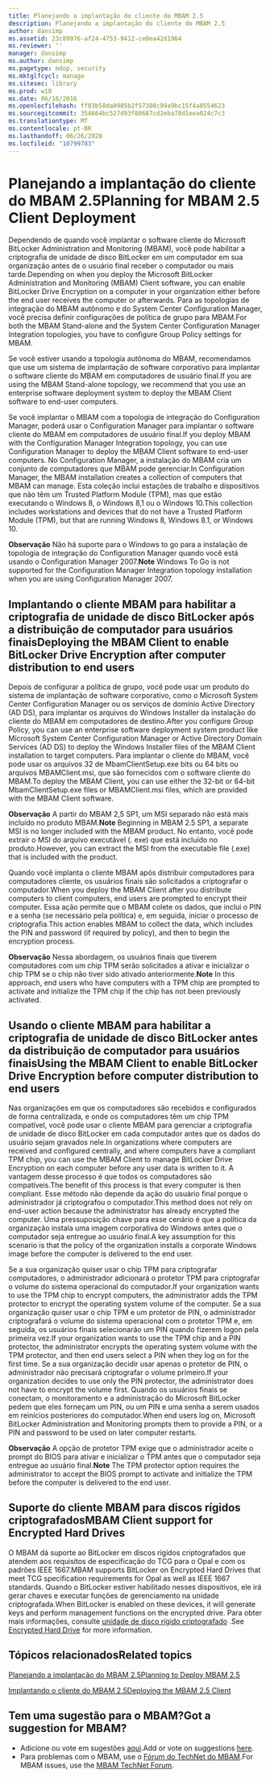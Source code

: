 ```yaml
---
title: Planejando a implantação do cliente do MBAM 2.5
description: Planejando a implantação do cliente do MBAM 2.5
author: dansimp
ms.assetid: 23c89976-af24-4753-9412-ce0ea42d1964
ms.reviewer: ''
manager: dansimp
ms.author: dansimp
ms.pagetype: mdop, security
ms.mktglfcycl: manage
ms.sitesec: library
ms.prod: w10
ms.date: 06/16/2016
ms.openlocfilehash: ff03b58da0985b2f57308c99a9bc15f4a0554623
ms.sourcegitcommit: 354664bc527d93f80687cd2eba70d1eea024c7c3
ms.translationtype: MT
ms.contentlocale: pt-BR
ms.lasthandoff: 06/26/2020
ms.locfileid: "10799783"
---
```

# <span data-ttu-id="6eeb2-103">Planejando a implantação do cliente do MBAM 2.5</span><span class="sxs-lookup"><span data-stu-id="6eeb2-103">Planning for MBAM 2.5 Client Deployment</span></span>


<span data-ttu-id="6eeb2-104">Dependendo de quando você implantar o software cliente do Microsoft BitLocker Administration and Monitoring (MBAM), você pode habilitar a criptografia de unidade de disco BitLocker em um computador em sua organização antes de o usuário final receber o computador ou mais tarde.</span><span class="sxs-lookup"><span data-stu-id="6eeb2-104">Depending on when you deploy the Microsoft BitLocker Administration and Monitoring (MBAM) Client software, you can enable BitLocker Drive Encryption on a computer in your organization either before the end user receives the computer or afterwards.</span></span> <span data-ttu-id="6eeb2-105">Para as topologias de integração do MBAM autônomo e do System Center Configuration Manager, você precisa definir configurações de política de grupo para MBAM.</span><span class="sxs-lookup"><span data-stu-id="6eeb2-105">For both the MBAM Stand-alone and the System Center Configuration Manager Integration topologies, you have to configure Group Policy settings for MBAM.</span></span>

<span data-ttu-id="6eeb2-106">Se você estiver usando a topologia autônoma do MBAM, recomendamos que use um sistema de implantação de software corporativo para implantar o software cliente do MBAM em computadores de usuário final.</span><span class="sxs-lookup"><span data-stu-id="6eeb2-106">If you are using the MBAM Stand-alone topology, we recommend that you use an enterprise software deployment system to deploy the MBAM Client software to end-user computers.</span></span>

<span data-ttu-id="6eeb2-107">Se você implantar o MBAM com a topologia de integração do Configuration Manager, poderá usar o Configuration Manager para implantar o software cliente do MBAM em computadores de usuário final.</span><span class="sxs-lookup"><span data-stu-id="6eeb2-107">If you deploy MBAM with the Configuration Manager Integration topology, you can use Configuration Manager to deploy the MBAM Client software to end-user computers.</span></span> <span data-ttu-id="6eeb2-108">No Configuration Manager, a instalação do MBAM cria um conjunto de computadores que MBAM pode gerenciar.</span><span class="sxs-lookup"><span data-stu-id="6eeb2-108">In Configuration Manager, the MBAM installation creates a collection of computers that MBAM can manage.</span></span> <span data-ttu-id="6eeb2-109">Esta coleção inclui estações de trabalho e dispositivos que não têm um Trusted Platform Module (TPM), mas que estão executando o Windows 8, o Windows 8,1 ou o Windows 10.</span><span class="sxs-lookup"><span data-stu-id="6eeb2-109">This collection includes workstations and devices that do not have a Trusted Platform Module (TPM), but that are running Windows 8, Windows 8.1, or Windows 10.</span></span>

<span data-ttu-id="6eeb2-110">**Observação**  Não há suporte para o Windows to go para a instalação de topologia de integração do Configuration Manager quando você está usando o Configuration Manager 2007.</span><span class="sxs-lookup"><span data-stu-id="6eeb2-110">**Note** Windows To Go is not supported for the Configuration Manager Integration topology installation when you are using Configuration Manager 2007.</span></span>

 

## <span data-ttu-id="6eeb2-111">Implantando o cliente MBAM para habilitar a criptografia de unidade de disco BitLocker após a distribuição de computador para usuários finais</span><span class="sxs-lookup"><span data-stu-id="6eeb2-111">Deploying the MBAM Client to enable BitLocker Drive Encryption after computer distribution to end users</span></span>


<span data-ttu-id="6eeb2-112">Depois de configurar a política de grupo, você pode usar um produto do sistema de implantação de software corporativo, como o Microsoft System Center Configuration Manager ou os serviços de domínio Active Directory (AD DS), para implantar os arquivos do Windows Installer da instalação do cliente do MBAM em computadores de destino.</span><span class="sxs-lookup"><span data-stu-id="6eeb2-112">After you configure Group Policy, you can use an enterprise software deployment system product like Microsoft System Center Configuration Manager or Active Directory Domain Services (AD DS) to deploy the Windows Installer files of the MBAM Client installation to target computers.</span></span> <span data-ttu-id="6eeb2-113">Para implantar o cliente do MBAM, você pode usar os arquivos 32 de MbamClientSetup.exe bits ou 64 bits ou arquivos MBAMClient.msi, que são fornecidos com o software cliente do MBAM.</span><span class="sxs-lookup"><span data-stu-id="6eeb2-113">To deploy the MBAM Client, you can use either the 32-bit or 64-bit MbamClientSetup.exe files or MBAMClient.msi files, which are provided with the MBAM Client software.</span></span>

<span data-ttu-id="6eeb2-114">**Observação**  A partir do MBAM 2,5 SP1, um MSI separado não está mais incluído no produto MBAM.</span><span class="sxs-lookup"><span data-stu-id="6eeb2-114">**Note** Beginning in MBAM 2.5 SP1, a separate MSI is no longer included with the MBAM product.</span></span> <span data-ttu-id="6eeb2-115">No entanto, você pode extrair o MSI do arquivo executável (. exe) que está incluído no produto.</span><span class="sxs-lookup"><span data-stu-id="6eeb2-115">However, you can extract the MSI from the executable file (.exe) that is included with the product.</span></span>

 

<span data-ttu-id="6eeb2-116">Quando você implanta o cliente MBAM após distribuir computadores para computadores cliente, os usuários finais são solicitados a criptografar o computador.</span><span class="sxs-lookup"><span data-stu-id="6eeb2-116">When you deploy the MBAM Client after you distribute computers to client computers, end users are prompted to encrypt their computer.</span></span> <span data-ttu-id="6eeb2-117">Essa ação permite que o MBAM colete os dados, que inclui o PIN e a senha (se necessário pela política) e, em seguida, iniciar o processo de criptografia.</span><span class="sxs-lookup"><span data-stu-id="6eeb2-117">This action enables MBAM to collect the data, which includes the PIN and password (if required by policy), and then to begin the encryption process.</span></span>

<span data-ttu-id="6eeb2-118">**Observação**  Nessa abordagem, os usuários finais que tiverem computadores com um chip TPM serão solicitados a ativar e inicializar o chip TPM se o chip não tiver sido ativado anteriormente.</span><span class="sxs-lookup"><span data-stu-id="6eeb2-118">**Note** In this approach, end users who have computers with a TPM chip are prompted to activate and initialize the TPM chip if the chip has not been previously activated.</span></span>

 

## <span data-ttu-id="6eeb2-119">Usando o cliente MBAM para habilitar a criptografia de unidade de disco BitLocker antes da distribuição de computador para usuários finais</span><span class="sxs-lookup"><span data-stu-id="6eeb2-119">Using the MBAM Client to enable BitLocker Drive Encryption before computer distribution to end users</span></span>


<span data-ttu-id="6eeb2-120">Nas organizações em que os computadores são recebidos e configurados de forma centralizada, e onde os computadores têm um chip TPM compatível, você pode usar o cliente MBAM para gerenciar a criptografia de unidade de disco BitLocker em cada computador antes que os dados do usuário sejam gravados nele.</span><span class="sxs-lookup"><span data-stu-id="6eeb2-120">In organizations where computers are received and configured centrally, and where computers have a compliant TPM chip, you can use the MBAM Client to manage BitLocker Drive Encryption on each computer before any user data is written to it.</span></span> <span data-ttu-id="6eeb2-121">A vantagem desse processo é que todos os computadores são compatíveis.</span><span class="sxs-lookup"><span data-stu-id="6eeb2-121">The benefit of this process is that every computer is then compliant.</span></span> <span data-ttu-id="6eeb2-122">Esse método não depende da ação do usuário final porque o administrador já criptografou o computador.</span><span class="sxs-lookup"><span data-stu-id="6eeb2-122">This method does not rely on end-user action because the administrator has already encrypted the computer.</span></span> <span data-ttu-id="6eeb2-123">Uma pressuposição chave para esse cenário é que a política da organização instala uma imagem corporativa do Windows antes que o computador seja entregue ao usuário final.</span><span class="sxs-lookup"><span data-stu-id="6eeb2-123">A key assumption for this scenario is that the policy of the organization installs a corporate Windows image before the computer is delivered to the end user.</span></span>

<span data-ttu-id="6eeb2-124">Se a sua organização quiser usar o chip TPM para criptografar computadores, o administrador adicionará o protetor TPM para criptografar o volume do sistema operacional do computador.</span><span class="sxs-lookup"><span data-stu-id="6eeb2-124">If your organization wants to use the TPM chip to encrypt computers, the administrator adds the TPM protector to encrypt the operating system volume of the computer.</span></span> <span data-ttu-id="6eeb2-125">Se a sua organização quiser usar o chip TPM e um protetor de PIN, o administrador criptografará o volume do sistema operacional com o protetor TPM e, em seguida, os usuários finais selecionarão um PIN quando fizerem logon pela primeira vez.</span><span class="sxs-lookup"><span data-stu-id="6eeb2-125">If your organization wants to use the TPM chip and a PIN protector, the administrator encrypts the operating system volume with the TPM protector, and then end users select a PIN when they log on for the first time.</span></span> <span data-ttu-id="6eeb2-126">Se a sua organização decidir usar apenas o protetor de PIN, o administrador não precisará criptografar o volume primeiro.</span><span class="sxs-lookup"><span data-stu-id="6eeb2-126">If your organization decides to use only the PIN protector, the administrator does not have to encrypt the volume first.</span></span> <span data-ttu-id="6eeb2-127">Quando os usuários finais se conectam, o monitoramento e a administração do Microsoft BitLocker pedem que eles forneçam um PIN, ou um PIN e uma senha a serem usados em reinícios posteriores do computador.</span><span class="sxs-lookup"><span data-stu-id="6eeb2-127">When end users log on, Microsoft BitLocker Administration and Monitoring prompts them to provide a PIN, or a PIN and password to be used on later computer restarts.</span></span>

<span data-ttu-id="6eeb2-128">**Observação**  A opção de protetor TPM exige que o administrador aceite o prompt do BIOS para ativar e inicializar o TPM antes que o computador seja entregue ao usuário final.</span><span class="sxs-lookup"><span data-stu-id="6eeb2-128">**Note** The TPM protector option requires the administrator to accept the BIOS prompt to activate and initialize the TPM before the computer is delivered to the end user.</span></span>

 

## <span data-ttu-id="6eeb2-129">Suporte do cliente MBAM para discos rígidos criptografados</span><span class="sxs-lookup"><span data-stu-id="6eeb2-129">MBAM Client support for Encrypted Hard Drives</span></span>


<span data-ttu-id="6eeb2-130">O MBAM dá suporte ao BitLocker em discos rígidos criptografados que atendem aos requisitos de especificação do TCG para o Opal e com os padrões IEEE 1667.</span><span class="sxs-lookup"><span data-stu-id="6eeb2-130">MBAM supports BitLocker on Encrypted Hard Drives that meet TCG specification requirements for Opal as well as IEEE 1667 standards.</span></span> <span data-ttu-id="6eeb2-131">Quando o BitLocker estiver habilitado nesses dispositivos, ele irá gerar chaves e executar funções de gerenciamento na unidade criptografada.</span><span class="sxs-lookup"><span data-stu-id="6eeb2-131">When BitLocker is enabled on these devices, it will generate keys and perform management functions on the encrypted drive.</span></span> <span data-ttu-id="6eeb2-132">Para obter mais informações, consulte [unidade de disco rígido criptografado](https://technet.microsoft.com/library/hh831627.aspx) .</span><span class="sxs-lookup"><span data-stu-id="6eeb2-132">See [Encrypted Hard Drive](https://technet.microsoft.com/library/hh831627.aspx) for more information.</span></span>


## <span data-ttu-id="6eeb2-133">Tópicos relacionados</span><span class="sxs-lookup"><span data-stu-id="6eeb2-133">Related topics</span></span>


[<span data-ttu-id="6eeb2-134">Planejando a implantação do MBAM 2.5</span><span class="sxs-lookup"><span data-stu-id="6eeb2-134">Planning to Deploy MBAM 2.5</span></span>](planning-to-deploy-mbam-25.md)

[<span data-ttu-id="6eeb2-135">Implantando o cliente do MBAM 2.5</span><span class="sxs-lookup"><span data-stu-id="6eeb2-135">Deploying the MBAM 2.5 Client</span></span>](deploying-the-mbam-25-client.md)

 

 
## <span data-ttu-id="6eeb2-136">Tem uma sugestão para o MBAM?</span><span class="sxs-lookup"><span data-stu-id="6eeb2-136">Got a suggestion for MBAM?</span></span>
- <span data-ttu-id="6eeb2-137">Adicione ou vote em sugestões [aqui](http://mbam.uservoice.com/forums/268571-microsoft-bitlocker-administration-and-monitoring).</span><span class="sxs-lookup"><span data-stu-id="6eeb2-137">Add or vote on suggestions [here](http://mbam.uservoice.com/forums/268571-microsoft-bitlocker-administration-and-monitoring).</span></span> 
- <span data-ttu-id="6eeb2-138">Para problemas com o MBAM, use o [Fórum do TechNet do MBAM](https://social.technet.microsoft.com/Forums/home?forum=mdopmbam).</span><span class="sxs-lookup"><span data-stu-id="6eeb2-138">For MBAM issues, use the [MBAM TechNet Forum](https://social.technet.microsoft.com/Forums/home?forum=mdopmbam).</span></span>




